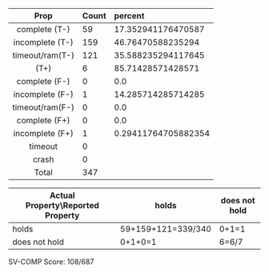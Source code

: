 
| Prop | Count | percent |
|:----:|:------|:--|
|complete   (T-)|59| 17.352941176470587 |
|incomplete (T-)|159|46.76470588235294 |
|timeout/ram(T-)|121|35.588235294117645 |
|           (T+)|6|85.71428571428571 |
|complete   (F-)|0|0.0 |
|incomplete (F-)|1|14.285714285714285 |
|timeout/ram(F-)|0|0.0 |
|complete   (F+)|0|0.0 |
|incomplete (F+)|1|0.29411764705882354 |
|timeout        |0| |
|crash          |0| |
|Total          |347| |

| Actual Property\Reported Property | holds | does not hold |
|------------------------------------|-------|---------------|
| holds | 59+159+121=339/340 | 0+1=1 |
| does not hold | 0+1+0=1 | 6=6/7 |

SV-COMP Score: 108/687

